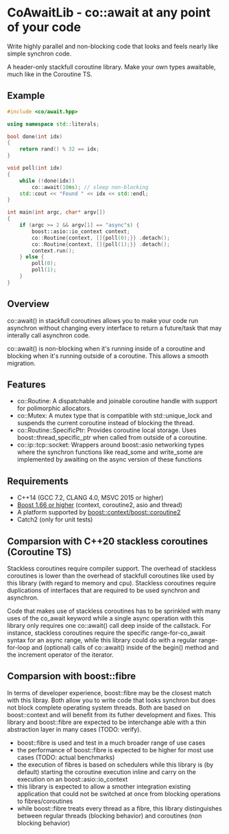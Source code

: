 CoAwaitLib - co::await at any point of your code
===

Write highly parallel and non-blocking code that looks and feels nearly like simple synchron code.

A header-only stackfull coroutine library.
Make your own types awaitable, much like in the Coroutine TS. 

## Example

```c++
#include <co/await.hpp>

using namespace std::literals;

bool done(int idx)
{
    return rand() % 32 == idx;
}

void poll(int idx)
{
    while (!done(idx))
        co::await(10ms); // sleep non-blocking
    std::cout << "Found " << idx << std::endl;
}

int main(int argc, char* argv[])
{
    if (argc >= 2 && argv[1] == "async"s) {
        boost::asio::io_context context;
        co::Routine{context, []{poll(0);}} .detach();
        co::Routine{context, []{poll(1);}} .detach();
        context.run();
    } else {
        poll(0);
        poll(1);
    }
}
```

## Overview

co::await() in stackfull coroutines allows you to make your code run asynchron without changing every interface to return a future<T>/task<T> that may interally call asynchron code.

co::await() is non-blocking when it's running inside of a coroutine and blocking when it's running outside of a coroutine. This allows a smooth migration.

## Features

- co::Routine: A dispatchable and joinable coroutine handle with support for polimorphic allocators.
- co::Mutex: A mutex type that is compatible with std::unique_lock and suspends the current coroutine instead of blocking the thread.
- co::Routine::SpecificPtr: Provides coroutine local storage. Uses boost::thread_specific_ptr when called from outside of a coroutine.
- co::ip::tcp::socket: Wrappers around boost::asio networking types where the synchron functions like read_some and write_some are implemented by awaiting on the async version of these functions

## Requirements

- C++14 (GCC 7.2, CLANG 4.0, MSVC 2015 or higher)
- [Boost 1.66 or higher](http://www.boost.org/) (context, coroutine2, asio and thread)
- A platform supported by [boost::context/boost::coroutine2](http://www.boost.org/doc/libs/1_66_0/libs/context/doc/html/context/requirements.html)
- Catch2 (only for unit tests)

## Comparsion with C++20 stackless coroutines (Coroutine TS)

Stackless coroutines require compiler support.
The overhead of stackless coroutines is lower than the overhead of stackfull coroutines like used by this library (with regard to memory and cpu).
Stackless coroutines require duplications of interfaces that are required to be used synchron and asynchron.

Code that makes use of stackless coroutines has to be sprinkled with many uses of the co_await keyword while a single async operation with this library only requires one co::await() call deep inside of the callstack.
For instance, stackless coroutines require the specific range-for-co_await syntax for an async range, while this library could do with a regular range-for-loop and (optional) calls of co::await() inside of the begin() method and the  increment operator of the iterator.

## Comparsion with boost::fibre

In terms of developer experience, boost::fibre may be the closest match with this libray.
Both allow you to write code that looks synchron but does not block complete operating system threads.
Both are based on boost::context and will benefit from its futher development and fixes.
This library and boost::fibre are expected to be interchange able with a thin abstraction layer in many cases (TODO: verify).

- boost::fibre is used and test in a much broader range of use cases
- the performance of boost::fibre is expected to be higher for most use cases (TODO: actual benchmarks)
- the execution of fibres is based on schedulers while this library is (by default) starting the coroutine execution inline and carry on the execution on an boost::asio::io_context
- this library is expected to allow a smother integration existing application that could not be switched at once from blocking operations to fibres/coroutines
- while boost::fibre treats every thread as a fibre, this library distinguishes between regular threads (blocking behavior) and coroutines (non blocking behavior)
